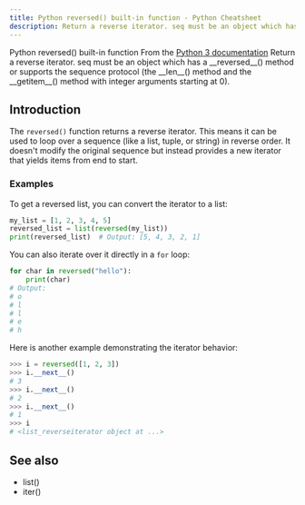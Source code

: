 ```yaml
---
title: Python reversed() built-in function - Python Cheatsheet
description: Return a reverse iterator. seq must be an object which has a __reversed__() method or supports the sequence protocol (the __len__() method and the __getitem__() method with integer arguments starting at 0).
---
```


<base-title :title="frontmatter.title" :description="frontmatter.description">
Python reversed() built-in function
</base-title>

<base-disclaimer>
  <base-disclaimer-title>
    From the <a target="_blank" href="https://docs.python.org/3/library/functions.html#reversed">Python 3 documentation</a>
  </base-disclaimer-title>
  <base-disclaimer-content>
   Return a reverse iterator. seq must be an object which has a __reversed__() method or supports the sequence protocol (the __len__() method and the __getitem__() method with integer arguments starting at 0).
  </base-disclaimer-content>
</base-disclaimer>

## Introduction

The `reversed()` function returns a reverse iterator. This means it can be used to loop over a sequence (like a <router-link to="/builtin/list">list</router-link>, <router-link to="/builtin/tuple">tuple</router-link>, or <router-link to="/builtin/str">string</router-link>) in reverse order. It doesn't modify the original sequence but instead provides a new iterator that yields items from end to start.

### Examples

To get a reversed list, you can convert the iterator to a list:

```python
my_list = [1, 2, 3, 4, 5]
reversed_list = list(reversed(my_list))
print(reversed_list)  # Output: [5, 4, 3, 2, 1]
```

You can also iterate over it directly in a `for` loop:

```python
for char in reversed("hello"):
    print(char)
# Output:
# o
# l
# l
# e
# h
```

Here is another example demonstrating the iterator behavior:

```python
>>> i = reversed([1, 2, 3])
>>> i.__next__()
# 3
>>> i.__next__()
# 2
>>> i.__next__()
# 1
>>> i
# <list_reverseiterator object at ...>
```

## See also

- <router-link to="/builtin/list">list()</router-link>
- <router-link to="/builtin/iter">iter()</router-link>

